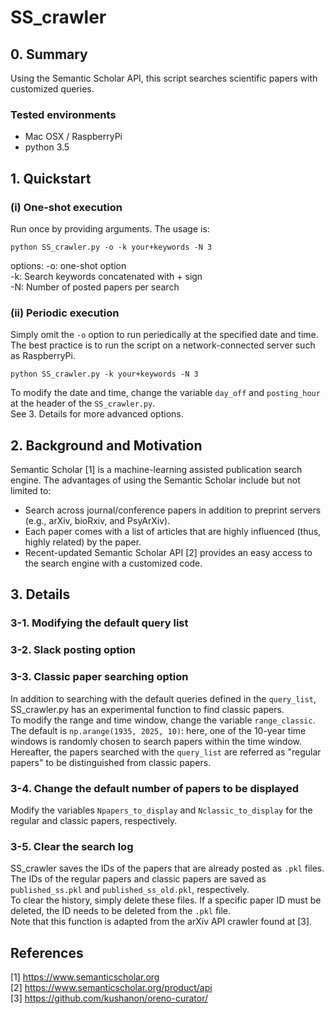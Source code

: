 # SS_crawler

## 0. Summary
Using the Semantic Scholar API, this script searches scientific papers with customized queries.
### Tested environments
- Mac OSX / RaspberryPi
- python 3.5

## 1. Quickstart
### (i)  One-shot execution  
Run once by providing arguments. The usage is:  

 `python SS_crawler.py -o -k your+keywords -N 3 `

options:
-o: one-shot option  
-k: Search keywords concatenated with + sign  
-N: Number of posted papers per search  

### (ii) Periodic execution  
Simply omit the `-o` option to run periedically at the specified date and time.  
The best practice is to run the script on a network-connected server such as RaspberryPi.

 `python SS_crawler.py -k your+keywords -N 3 `

To modify the date and time, change the variable `day_off` and `posting_hour` at the header of the `SS_crawler.py`.  
See 3. Details for more advanced options.

## 2. Background and Motivation
Semantic Scholar [1] is a machine-learning assisted publication search engine. The advantages of using the Semantic Scholar include but not limited to:  
- Search across journal/conference papers in addition to preprint servers (e.g., arXiv, bioRxiv, and PsyArXiv).  
- Each paper comes with a list of articles that are highly influenced (thus, highly related) by the paper.  
- Recent-updated Semantic Scholar API [2] provides an easy access to the search engine with a customized code.  


## 3. Details   
### 3-1. Modifying the default query list  

### 3-2. Slack posting option  

### 3-3. Classic paper searching option  
In addition to searching with the default queries defined in the `query_list`, SS_crawler.py has an experimental function to find classic papers.  
To modify the range and time window, change the variable `range_classic`.  
The default is `np.arange(1935, 2025, 10)`: here, one of the 10-year time windows is randomly chosen to search papers within the time window.  
Hereafter, the papers searched with the `query_list` are referred as "regular papers" to be distinguished from classic papers.   

### 3-4. Change the default number of papers to be displayed  
Modify the variables `Npapers_to_display` and `Nclassic_to_display` for the regular and classic papers, respectively.  

### 3-5. Clear the search log  
SS_crawler saves the IDs of the papers that are already posted as `.pkl` files.  
The IDs of the regular papers and classic papers are saved as `published_ss.pkl` and `published_ss_old.pkl`, respectively.  
To clear the history, simply delete these files. If a specific paper ID must be deleted, the ID needs to be deleted from the `.pkl` file.  
Note that this function is adapted from the arXiv API crawler found at [3].  

## References
[1] https://www.semanticscholar.org   
[2] https://www.semanticscholar.org/product/api  
[3] https://github.com/kushanon/oreno-curator/   
